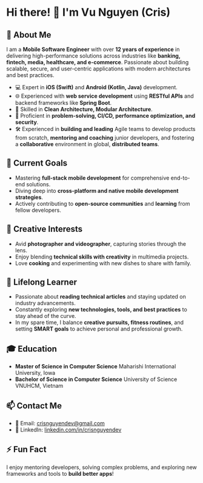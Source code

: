 # Hi there! 👋 I'm Vu Nguyen (Cris)

## 🚀 About Me
I am a **Mobile Software Engineer** with over **12 years of experience** in delivering high-performance solutions across industries like **banking, fintech, media, healthcare, and e-commerce**. Passionate about building scalable, secure, and user-centric applications with modern architectures and best practices.

- 💻 Expert in **iOS (Swift)** and **Android (Kotlin, Java)** development.
- 🌐 Experienced with **web service development** using **RESTful APIs** and backend frameworks like **Spring Boot**.
- 🌟 Skilled in **Clean Architecture, Modular Architecture**.
- 🔧 Proficient in **problem-solving, CI/CD, performance optimization, and security**.
- 🛠️ Experienced in **building and leading** Agile teams to develop products from scratch, **mentoring and coaching** junior developers, and fostering a **collaborative** environment in global, **distributed teams**.

## 🎯 Current Goals
- Mastering **full-stack mobile development** for comprehensive end-to-end solutions.
- Diving deep into **cross-platform and native mobile development strategies**.
- Actively contributing to **open-source communities** and **learning** from fellow developers.

## 📸 Creative Interests
- Avid **photographer and videographer**, capturing stories through the lens.
- Enjoy blending **technical skills with creativity** in multimedia projects.
- Love **cooking** and experimenting with new dishes to share with family.

## 📰 Lifelong Learner
- Passionate about **reading technical articles** and staying updated on industry advancements.
- Constantly exploring **new technologies, tools, and best practices** to stay ahead of the curve.
- In my spare time, I balance **creative pursuits, fitness routines**, and setting **SMART goals** to achieve personal and professional growth.

## 🎓 Education
- **Master of Science in Computer Science** 
  Maharishi International University, Iowa
- **Bachelor of Science in Computer Science**
  University of Science VNUHCM, Vietnam

## 📫 Contact Me
- 📧 Email: [crisnguyendev@gmail.com](mailto:crisnguyendev@gmail.com)
- 💼 LinkedIn: [linkedin.com/in/crisnguyendev](https://www.linkedin.com/in/crisnguyendev/)

## ⚡ Fun Fact
I enjoy mentoring developers, solving complex problems, and exploring new frameworks and tools to **build better apps**!

